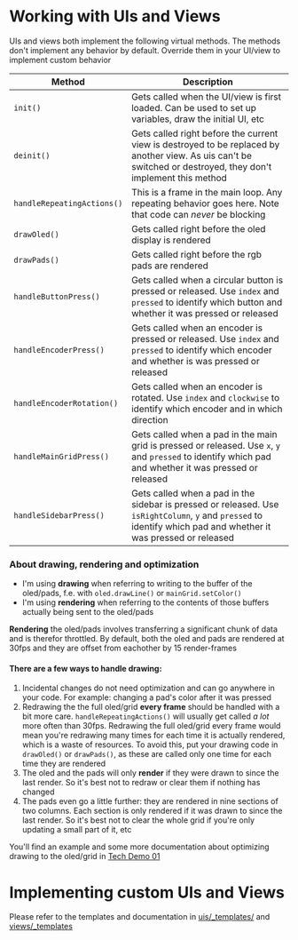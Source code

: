 # Working with UIs and Views
UIs and views both implement the following virtual methods. The methods don't implement any behavior by default. Override them in your UI/view to implement custom behavior

| Method | Description |
|----|----|
| `init()` | Gets called when the UI/view is first loaded. Can be used to set up variables, draw the initial UI, etc |
| `deinit()` | Gets called right before the current view is destroyed to be replaced by another view. As uis can't be switched or destroyed, they don't implement this method |
| `handleRepeatingActions()` | This is a frame in the main loop. Any repeating behavior goes here. Note that code can *never* be blocking |
| `drawOled()` | Gets called right before the oled display is rendered |
| `drawPads()` | Gets called right before the rgb pads are rendered |
| `handleButtonPress()` | Gets called when a circular button is pressed or released. Use `index` and `pressed` to identify which button and whether it was pressed or released |
| `handleEncoderPress()` | Gets called when an encoder is pressed or released. Use `index` and `pressed` to identify which encoder and whether is was pressed or released |
| `handleEncoderRotation()` | Gets called when an encoder is rotated. Use `index` and `clockwise` to identify which encoder and in which direction |
| `handleMainGridPress()` | Gets called when a pad in the main grid is pressed or released. Use `x`, `y` and `pressed` to identify which pad and whether it was pressed or released |
| `handleSidebarPress()` | Gets called when a pad in the sidebar is pressed or released. Use `isRightColumn`, `y` and `pressed` to identify which pad and whether it was pressed or released |

### About drawing, rendering and optimization
- I'm using **drawing** when referring to writing to the buffer of the oled/pads, f.e. with `oled.drawLine()` or `mainGrid.setColor()`
- I'm using **rendering** when referring to the contents of those buffers actually being sent to the oled/pads

**Rendering** the oled/pads involves transferring a significant chunk of data and is therefor throttled. By default, both the oled and pads are rendered at 30fps and they are offset from eachother by 15 render-frames

#### There are a few ways to handle drawing:
1. Incidental changes do not need optimization and can go anywhere in your code. For example: changing a pad's color after it was pressed
2. Redrawing the the full oled/grid **every frame** should be handled with a bit more care. `handleRepeatingActions()` will usually get called *a lot* more often than 30fps. Redrawing the full oled/grid every frame would mean you're redrawing many times for each time it is actually rendered, which is a waste of resources. To avoid this, put your drawing code in `drawOled()` or `drawPads()`, as these are called only one time for each time they are rendered
3. The oled and the pads will only **render** if they were drawn to since the last render. So it's best not to redraw or clear them if nothing has changed
4. The pads even go a little further: they are rendered in nine sections of two columns. Each section is only rendered if it was drawn to since the last render. So it's best not to clear the whole grid if you're only updating a small part of it, etc

You'll find an example and some more documentation about optimizing drawing to the oled/grid in [Tech Demo 01](./views/td01_view/)

# Implementing custom UIs and Views
Please refer to the templates and documentation in [uis/_templates/](./uis/_templates/) and [views/_templates](./views/_templates/)
